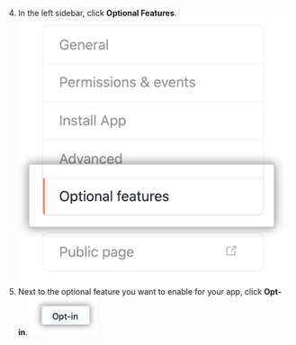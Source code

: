 4. In the left sidebar, click **Optional Features**. ![Optional features tab](/assets/images/github-apps/optional-features-option.png)
5. Next to the optional feature you want to enable for your app, click **Opt-in**. ![Botón de unirse para habilitar una característica opcional](/assets/images/github-apps/enable-optional-features.png)
